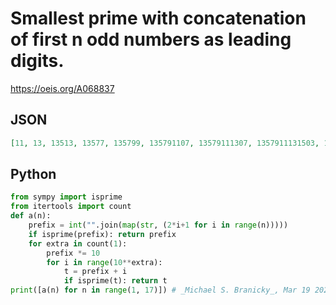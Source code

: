 # Smallest prime with concatenation of first n odd numbers as leading digits\.
https://oeis.org/A068837
## JSON
```JSON
[11, 13, 13513, 13577, 135799, 135791107, 13579111307, 1357911131503, 13579111315171, 135791113151719, 1357911131517192157, 13579111315171921231, 135791113151719212325007, 1357911131517192123252763, 13579111315171921232527291, 135791113151719212325272931]
```
## Python
```Python
from sympy import isprime
from itertools import count
def a(n):
    prefix = int("".join(map(str, (2*i+1 for i in range(n)))))
    if isprime(prefix): return prefix
    for extra in count(1):
        prefix *= 10
        for i in range(10**extra):
            t = prefix + i
            if isprime(t): return t
print([a(n) for n in range(1, 17)]) # _Michael S. Branicky_, Mar 19 2024
```
